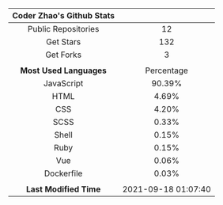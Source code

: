 | **Coder Zhao's Github Stats** | |
|:-:|:-:|
| Public Repositories | 12 |
| Get Stars | 132 |
| Get Forks | 3 |
| | |
| **Most Used Languages** | Percentage |
| JavaScript | 90.39% |
| HTML | 4.69% |
| CSS | 4.20% |
| SCSS | 0.33% |
| Shell | 0.15% |
| Ruby | 0.15% |
| Vue | 0.06% |
| Dockerfile | 0.03% |
| | |
| **Last Modified Time** | 2021-09-18 01:07:40 |